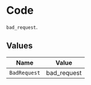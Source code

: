 # Code

`bad_request`.


## Values

| Name         | Value        |
| ------------ | ------------ |
| `BadRequest` | bad_request  |